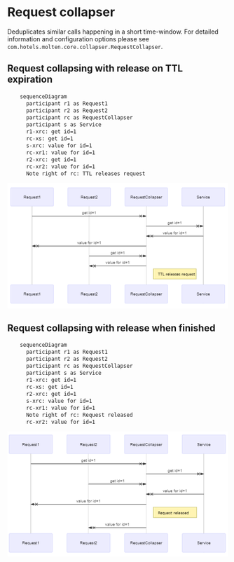 # Request collapser
Deduplicates similar calls happening in a short time-window. 
For detailed information and configuration options please see `com.hotels.molten.core.collapser.RequestCollapser`. 

## Request collapsing with release on TTL expiration

```mermaid
    sequenceDiagram
      participant r1 as Request1
      participant r2 as Request2
      participant rc as RequestCollapser
      participant s as Service
      r1-xrc: get id=1
      rc-xs: get id=1
      s-xrc: value for id=1
      rc-xr1: value for id=1
      r2-xrc: get id=1
      rc-xr2: value for id=1
      Note right of rc: TTL releases request
```

![](request_collapser_ttl.png)

## Request collapsing with release when finished

```mermaid
    sequenceDiagram
      participant r1 as Request1
      participant r2 as Request2
      participant rc as RequestCollapser
      participant s as Service
      r1-xrc: get id=1
      rc-xs: get id=1
      r2-xrc: get id=1
      s-xrc: value for id=1
      rc-xr1: value for id=1
      Note right of rc: Request released
      rc-xr2: value for id=1
```

![](request_collapser_release.png)

